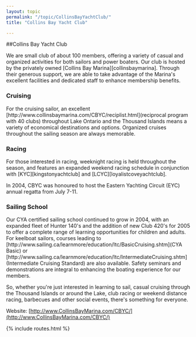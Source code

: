 ```yaml
---
layout: topic
permalink: "/topic/CollinsBayYachtClub/"
title: "Collins Bay Yacht Club"

---
```


##Collins Bay Yacht Club

We are small club of about 100 members, offering a variety of casual and organized activities for both sailors and power boaters. Our club is hosted by the privately owned [Collins Bay Marina][collinsbaymarina]. Through their generous support, we are able to take advantage of the Marina's excellent facilities and dedicated staff to enhance membership benefits.

<h3>Cruising</h3>
For the cruising sailor, an excellent [http://www.collinsbaymarina.com/CBYC/reciplist.html](reciprocal program with 40 clubs) throughout Lake Ontario and the Thousand Islands means a variety of economical destinations and options. Organized cruises throughout the sailing season are always memorable.

<h3>Racing</h3>
For those interested in racing, weeknight racing is held throughout the season, and features an expanded weekend racing schedule in conjunction with [KYC][kingstonyachtclub] and [LCYC][loyalistcoveyachtclub].

In 2004, CBYC was honoured to host the Eastern Yachting Circuit (EYC) annual regatta from July 7-11.

<h3>Sailing School</h3>
Our CYA certified sailing school continued to grow in 2004, with an expanded fleet of Hunter 140's and the addition of new Club 420's for 2005 to offer a complete range of learning opportunities for children and adults.  For keelboat sailors, courses leading to [http://www.sailing.ca/learnmore/education/ltc/BasicCruising.shtm](CYA Basic) or [http://www.sailing.ca/learnmore/education/ltc/IntermediateCruising.shtm](Intermediate Cruising Standard) are also available. Safety seminars and demonstrations are integral to enhancing the boating experience for our members.

So, whether you're just interested in learning to sail, casual cruising through the Thousand Islands or around the Lake, club racing or weekend distance racing, barbecues and other social events, there's something for everyone.

Website: [http://www.CollinsBayMarina.com/CBYC/](http://www.CollinsBayMarina.com/CBYC/)

{% include routes.html %}
